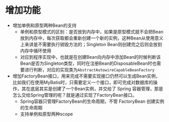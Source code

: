# 增加功能
- 增加单例和原型两种Bean的支持
  - 单例和原型模式的区别：是否放到内存中，如果是原型模式就不会把Bean放到内存中，每次获取都会重新创建一个新的实例，这种Bean从使用意义上来讲是不需要执行销毁方法的；Singleton Bean则创建完之后则会放到内存中循环使用
  - 对应到程序实现中，也就是在创建Bean向内存中添加Bean的时候判断该Bean是否为Singleton类型，同时在注册Bean的DisposableBean时也需要进行判断，对应的实现类为`AbstractAutowireCapableBeanFactory`
- 增加FactoryBean接口，用来完成不需要实现接口仍然可以生成Bean实例，比如我们在使用MyBatis时，只需要定义一个接口，即可完成对数据库的操作，其在底层其实是创建了一个Bean实例，并交给了 Spring 容器管理，那是怎么交给Spring管理的呢？就是通过实现了FactoryBean接口。
  - Spring容器只管理FactoryBean的生命周期，不管 FactoryBean 创建实例的生命周期
  - 支持单例和原型两种scope
